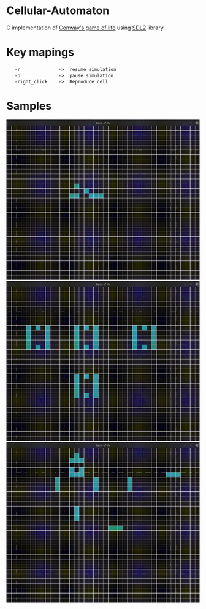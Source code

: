 # Cellular-Automaton
C implementation of [Conway's game of life](https://en.wikipedia.org/wiki/Conway%27s_Game_of_Life) using [SDL2](https://www.libsdl.org/) library.


# Key mapings
  ```-esc            ->  Terminate Window
     -r              ->  resume simulation
     -p              ->  pause simulation
     -right_click    ->  Reproduce cell
  ```
# Samples
![](https://github.com/di-was/Cellular-Automaton/blob/master/samples/gol3.gif)
![](https://github.com/di-was/Cellular-Automaton/blob/master/samples/gol2.gif)
![](https://github.com/di-was/Cellular-Automaton/blob/master/samples/gol1.gif)
